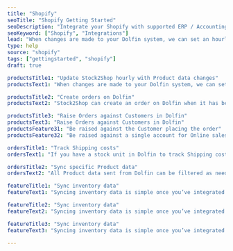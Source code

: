 ```yaml
---
title: "Shopify"
seoTitle: "Shopify Getting Started"
seoDescription: "Integrate your Shopify with supported ERP / Accounting Systems through Stock2Shop"
seoKeyword: ["Shopify", "Integrations"]
lead: "When changes are made to your Dolfin system, we can set an hourly time to check for Product updates. This can be set for which ever minute on the hour that best suits your workflow."
type: help
source: "shopify"
tags: ["gettingstarted", "shopify"]
draft: true

productsTitle1: "Update Stock2Shop hourly with Product data changes"
productsText1: "When changes are made to your Dolfin system, we can set an hourly time to check for Product updates. This can be set for which ever minute on the hour that best suits your workflow."

productsTitle2: "Create orders on Dolfin"
productsText2: "Stock2Shop can create an order on Dolfin when it has been received from your sales channel(s)."

productsTitle3: "Raise Orders against Customers in Dolfin"
productsText3: "Raise Orders against Customers in Dolfin"
productsFeature31: "Be raised against the Customer placing the order"
productsFeature32: "Be raised against a single account for Online sales"

ordersTitle1: "Track Shipping costs"
ordersText1: "If you have a stock unit in Dolfin to track Shipping costs against, we can have that applied to each Order when sending to Dolfin if Shipping applies."

ordersTitle2: "Sync specific Product data"
ordersText2: "All Product data sent from Dolfin can be filtered as needed. We might not require a certain amount of details to be sent through with the needed Product data. In these cases, we can synchronize only the required data into Stock2Shop to then push up to your Webstore."

featureTitle1: "Sync inventory data"
featureText1: "Syncing inventory data is simple once you’ve integrated with Stock2Shop."

featureTitle2: "Sync inventory data"
featureText2: "Syncing inventory data is simple once you’ve integrated with Stock2Shop."

featureTitle3: "Sync inventory data"
featureText3: "Syncing inventory data is simple once you’ve integrated with Stock2Shop."

---
```

